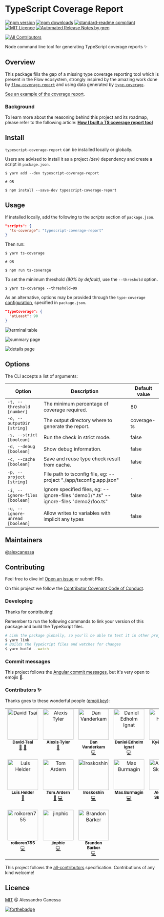 # TypeScript Coverage Report

[![npm version](https://badge.fury.io/js/typescript-coverage-report.svg)](https://badge.fury.io/js/typescript-coverage-report)
[![npm downloads](https://img.shields.io/npm/dw/typescript-coverage-report.svg)](https://www.npmjs.com/package/typescript-coverage-report)
[![standard-readme compliant](https://img.shields.io/badge/readme%20style-standard-brightgreen.svg?style=flat-square)](https://github.com/RichardLitt/standard-readme)
[![MIT Licence](https://badges.frapsoft.com/os/mit/mit.svg?v=103)](https://opensource.org/licenses/mit-license.php)
[![Automated Release Notes by gren](https://img.shields.io/badge/%F0%9F%A4%96-release%20notes-00B2EE.svg)](https://github-tools.github.io/github-release-notes/)

<!-- ALL-CONTRIBUTORS-BADGE:START - Do not remove or modify this section -->
[![All Contributors](https://img.shields.io/badge/all_contributors-17-orange.svg?style=flat-square)](#contributors-)
<!-- ALL-CONTRIBUTORS-BADGE:END -->

Node command line tool for generating TypeScript coverage reports ✨

## Overview

This package fills the gap of a missing type coverage reporting tool which is present in the Flow ecosystem, strongly inspired by the amazing work done by [`flow-coverage-report`](https://github.com/rpl/flow-coverage-report) and using data generated by [`type-coverage`](https://github.com/plantain-00/type-coverage).

[See an example of the coverage report](https://alexcanessa.github.io/typescript-coverage-report/).

### Background

To learn more about the reasoning behind this project and its roadmap, please refer to the following article: [**How I built a TS coverage report tool**](https://medium.com/@alexcanessa/how-did-i-build-a-ts-coverage-report-tool-af34e110d02c?sk=de2eb6c78e581aa8d9979629300873b3)

## Install

`typescript-coverage-report` can be installed locally or globally.

Users are advised to install it as a project _(dev)_ dependency and create a script in `package.json`.

```shell
$ yarn add --dev typescript-coverage-report

# OR

$ npm install --save-dev typescript-coverage-report
```

## Usage

If installed locally, add the following to the _scripts_ section of `package.json`.

```json
"scripts": {
  "ts-coverage": "typescript-coverage-report"
}
```

Then run:

```shell
$ yarn ts-coverage

# OR

$ npm run ts-coverage
```

To set the minimum threshold _(80% by default)_, use the `--threshold` option.

```shell
$ yarn ts-coverage --threshold=99
```

As an alternative, options may be provided through the `type-coverage` [configuration](https://github.com/plantain-00/type-coverage#config-in-packagejson), specified in `package.json`.

```json
"typeCoverage": {
  "atLeast": 90
}
```

![terminal table](images/screenshot-table.png)

![summary page](images/screenshot-summary.png)

![details page](images/screenshot-details.png)

## Options

The CLI accepts a list of arguments:

| Option                          | Description                                                                            | Default value |
| ------------------------------- | -------------------------------------------------------------------------------------- | ------------- |
| `-t, --threshold [number]`      | The minimum percentage of coverage required.                                           | 80            |
| `-o, --outputDir [string]`      | The output directory where to generate the report.                                     | coverage-ts   |
| `-s, --strict [boolean]`        | Run the check in strict mode.                                                          | false         |
| `-d, --debug [boolean]`         | Show debug information.                                                                | false         |
| `-c, --cache [boolean]`         | Save and reuse type check result from cache.                                           | false         |
| `-p, --project [string]`        | File path to tsconfig file, eg: --project "./app/tsconfig.app.json"                    | .             |
| `-i, --ignore-files [boolean]`  | Ignore specified files, eg: --ignore-files "demo1/\*.ts" --ignore-files "demo2/foo.ts" | false         |
| `-u, --ignore-unread [boolean]` | Allow writes to variables with implicit any types                                      | false         |

## Maintainers

[@alexcanessa](https://github.com/alexcanessa)

## Contributing

Feel free to dive in! [Open an issue](https://github.com/alexcanessa/typescript-coverage-report/issues/new/choose) or submit PRs.

On this project we follow the [Contributor Covenant Code of Conduct](https://www.contributor-covenant.org/version/1/3/0/code-of-conduct/).

### Developing

Thanks for contributing!

Remember to run the following commands to link your version of this package and build the TypeScript files.

```bash
# Link the package globally, so you'll be able to test it in other projects.
$ yarn link
# Builds the TypeScript files and watches for changes
$ yarn build --watch
```

### Commit messages

This project follows the [Angular commit messages](https://github.com/angular/angular/blob/master/CONTRIBUTING.md#commit), but it's very open to emojis 🤯.

### Contributors ✨

Thanks goes to these wonderful people ([emoji key](https://allcontributors.org/docs/en/emoji-key)):

<!-- ALL-CONTRIBUTORS-LIST:START - Do not remove or modify this section -->
<!-- prettier-ignore-start -->
<!-- markdownlint-disable -->
<table>
  <tbody>
    <tr>
      <td align="center" valign="top" width="14.28%"><a href="https://github.com/tsaiDavid"><img src="https://avatars3.githubusercontent.com/u/12259854?v=4?s=100" width="100px;" alt="David Tsai"/><br /><sub><b>David Tsai</b></sub></a><br /><a href="https://github.com/alexcanessa/typescript-coverage-report/commits?author=tsaiDavid" title="Documentation">📖</a> <a href="https://github.com/alexcanessa/typescript-coverage-report/issues?q=author%3AtsaiDavid" title="Bug reports">🐛</a></td>
      <td align="center" valign="top" width="14.28%"><a href="https://wvvw.me"><img src="https://avatars2.githubusercontent.com/u/6525926?v=4?s=100" width="100px;" alt="Alexis Tyler"/><br /><sub><b>Alexis Tyler</b></sub></a><br /><a href="https://github.com/alexcanessa/typescript-coverage-report/issues?q=author%3AOmgImAlexis" title="Bug reports">🐛</a></td>
      <td align="center" valign="top" width="14.28%"><a href="https://effectivetypescript.com"><img src="https://avatars1.githubusercontent.com/u/98301?v=4?s=100" width="100px;" alt="Dan Vanderkam"/><br /><sub><b>Dan Vanderkam</b></sub></a><br /><a href="https://github.com/alexcanessa/typescript-coverage-report/commits?author=danvk" title="Code">💻</a></td>
      <td align="center" valign="top" width="14.28%"><a href="http://dignat.se"><img src="https://avatars2.githubusercontent.com/u/2315367?v=4?s=100" width="100px;" alt="Daniel Edholm Ignat"/><br /><sub><b>Daniel Edholm Ignat</b></sub></a><br /><a href="https://github.com/alexcanessa/typescript-coverage-report/commits?author=dignite" title="Code">💻</a></td>
      <td align="center" valign="top" width="14.28%"><a href="https://kyle.kiwi"><img src="https://avatars0.githubusercontent.com/u/16009897?v=4?s=100" width="100px;" alt="Kyℓe Hensel"/><br /><sub><b>Kyℓe Hensel</b></sub></a><br /><a href="https://github.com/alexcanessa/typescript-coverage-report/commits?author=k-yle" title="Code">💻</a></td>
      <td align="center" valign="top" width="14.28%"><a href="https://github.com/cabello"><img src="https://avatars.githubusercontent.com/u/60936?v=4?s=100" width="100px;" alt="Danilo Cabello"/><br /><sub><b>Danilo Cabello</b></sub></a><br /><a href="https://github.com/alexcanessa/typescript-coverage-report/commits?author=cabello" title="Code">💻</a></td>
      <td align="center" valign="top" width="14.28%"><a href="http://sanjaypojo.com"><img src="https://avatars.githubusercontent.com/u/4957294?v=4?s=100" width="100px;" alt="Sanjay Guruprasad"/><br /><sub><b>Sanjay Guruprasad</b></sub></a><br /><a href="https://github.com/alexcanessa/typescript-coverage-report/issues?q=author%3Asanjaypojo" title="Bug reports">🐛</a></td>
    </tr>
    <tr>
      <td align="center" valign="top" width="14.28%"><a href="https://stackexchange.com/users/4249831/luislhl?tab=accounts"><img src="https://avatars.githubusercontent.com/u/5041650?v=4?s=100" width="100px;" alt="Luis Helder"/><br /><sub><b>Luis Helder</b></sub></a><br /><a href="https://github.com/alexcanessa/typescript-coverage-report/issues?q=author%3Aluislhl" title="Bug reports">🐛</a></td>
      <td align="center" valign="top" width="14.28%"><a href="https://github.com/tomardern"><img src="https://avatars.githubusercontent.com/u/1135454?v=4?s=100" width="100px;" alt="Tom Ardern"/><br /><sub><b>Tom Ardern</b></sub></a><br /><a href="https://github.com/alexcanessa/typescript-coverage-report/issues?q=author%3Atomardern" title="Bug reports">🐛</a> <a href="https://github.com/alexcanessa/typescript-coverage-report/commits?author=tomardern" title="Code">💻</a></td>
      <td align="center" valign="top" width="14.28%"><a href="https://github.com/lroskoshin"><img src="https://avatars.githubusercontent.com/u/53659626?v=4?s=100" width="100px;" alt="lroskoshin"/><br /><sub><b>lroskoshin</b></sub></a><br /><a href="https://github.com/alexcanessa/typescript-coverage-report/commits?author=lroskoshin" title="Code">💻</a></td>
      <td align="center" valign="top" width="14.28%"><a href="https://github.com/MhMadHamster"><img src="https://avatars.githubusercontent.com/u/4090965?v=4?s=100" width="100px;" alt="Max Burmagin"/><br /><sub><b>Max Burmagin</b></sub></a><br /><a href="https://github.com/alexcanessa/typescript-coverage-report/commits?author=MhMadHamster" title="Code">💻</a></td>
      <td align="center" valign="top" width="14.28%"><a href="https://ceramichacker.com"><img src="https://avatars.githubusercontent.com/u/38059171?v=4?s=100" width="100px;" alt="Alexander Skvortsov"/><br /><sub><b>Alexander Skvortsov</b></sub></a><br /><a href="https://github.com/alexcanessa/typescript-coverage-report/commits?author=askvortsov1" title="Code">💻</a></td>
      <td align="center" valign="top" width="14.28%"><a href="https://www.linkedin.com/in/adicuco/"><img src="https://avatars.githubusercontent.com/u/16133586?v=4?s=100" width="100px;" alt="Adi Cucolaș"/><br /><sub><b>Adi Cucolaș</b></sub></a><br /><a href="https://github.com/alexcanessa/typescript-coverage-report/commits?author=adicuco" title="Code">💻</a></td>
      <td align="center" valign="top" width="14.28%"><a href="https://github.com/StaRenn"><img src="https://avatars.githubusercontent.com/u/58230797?v=4?s=100" width="100px;" alt="Stanislav Golyshev"/><br /><sub><b>Stanislav Golyshev</b></sub></a><br /><a href="https://github.com/alexcanessa/typescript-coverage-report/commits?author=StaRenn" title="Code">💻</a></td>
    </tr>
    <tr>
      <td align="center" valign="top" width="14.28%"><a href="https://github.com/roikoren755"><img src="https://avatars.githubusercontent.com/u/26850796?v=4?s=100" width="100px;" alt="roikoren755"/><br /><sub><b>roikoren755</b></sub></a><br /><a href="https://github.com/alexcanessa/typescript-coverage-report/commits?author=roikoren755" title="Code">💻</a></td>
      <td align="center" valign="top" width="14.28%"><a href="https://github.com/jinphic"><img src="https://avatars.githubusercontent.com/u/78671853?v=4?s=100" width="100px;" alt="jinphic"/><br /><sub><b>jinphic</b></sub></a><br /><a href="https://github.com/alexcanessa/typescript-coverage-report/commits?author=jinphic" title="Code">💻</a></td>
      <td align="center" valign="top" width="14.28%"><a href="http://brandonbarker.me"><img src="https://avatars.githubusercontent.com/u/4194371?v=4?s=100" width="100px;" alt="Brandon Barker"/><br /><sub><b>Brandon Barker</b></sub></a><br /><a href="https://github.com/alexcanessa/typescript-coverage-report/commits?author=ProjectBarks" title="Code">💻</a></td>
    </tr>
  </tbody>
</table>

<!-- markdownlint-restore -->
<!-- prettier-ignore-end -->

<!-- ALL-CONTRIBUTORS-LIST:END -->

This project follows the [all-contributors](https://github.com/all-contributors/all-contributors) specification. Contributions of any kind welcome!

## Licence

[MIT](https://spdx.org/licenses/MIT.html) @ Alessandro Canessa

[![forthebadge](https://forthebadge.com/images/badges/built-with-love.svg)](https://forthebadge.com)
